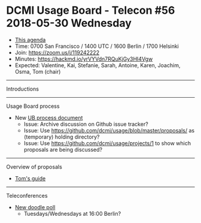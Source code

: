 # DCMI Usage Board - Telecon #56 2018-05-30 Wednesday

* [This agenda](https://github.com/dcmi/usage/blob/master/minutes/2018/2018-05-30.dcub-telecon-agenda.md)
* Time: 0700 San Francisco / 1400 UTC / 1600 Berlin / 1700 Helsinki
* Join: https://zoom.us/j/119242222
* Minutes: https://hackmd.io/yrVYVdn7RQuKjGy3HI4Vgw
* Expected: Valentine, Kai, Stefanie, Sarah, Antoine, Karen, Joachim, Osma, Tom (chair)

------------
Introductions

------------
Usage Board process

* New [UB process document](https://github.com/dcmi/usage/blob/master/documents/process/index.md)
  * Issue: Archive discussion on Github issue tracker?
  * Issue: Use https://github.com/dcmi/usage/blob/master/proposals/ as (temporary) holding directory?
  * Issue: Use https://github.com/dcmi/usage/projects/1 to show which proposals are being discussed?

------------
Overview of proposals

* [Tom's guide](https://github.com/dcmi/usage/blob/master/proposals/GUIDE_TO_PROPOSALS.md)

------------
Teleconferences

* [New doodle poll](https://doodle.com/poll/4cna82z36qabx9zh)
  * Tuesdays/Wednesdays at 16:00 Berlin?
